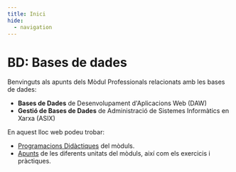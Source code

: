 ```yaml
---
title: Inici
hide:
  - navigation
---
```


# BD: Bases de dades

Benvinguts als apunts dels Mòdul Professionals
relacionats amb les bases de dades:

- __Bases de Dades__ de Desenvolupament d'Aplicacions Web (DAW)
- __Gestió de Bases de Dades__ de Administració de Sistemes Informàtics en Xarxa (ASIX)

En aquest lloc web podeu trobar:

- [Programacions Didàctiques](./programacio/index.md) del mòduls.
- [Apunts](./apunts/index.md) de les diferents unitats del mòduls, així com els exercicis i pràctiques.
